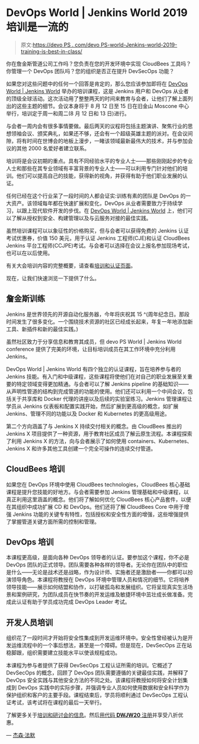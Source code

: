 # DevOps World | Jenkins World 2019 培训是一流的

> 原文:[https://devo PS . com/devo PS-world-Jenkins-world-2019-training-is-best-in-class/](https://devops.com/devops-world-jenkins-world-2019-training-is-best-in-class/)

你在詹金斯管道公司工作吗？您负责在您的开发环境中实现 CloudBees 工具吗？你管理一个 DevOps 团队吗？您的组织是否正在提升 DevSecOps 功能？

如果您对这些问题中的任何一个回答是肯定的，那么您应该参加即将在 [DevOps World | Jenkins World](https://www.cloudbees.com/devops-world/san-francisco) 举办的培训课程，这是 Jenkins 用户和 DevOps 从业者的顶级全球活动。这次活动用了整整两天的时间来教育与会者，让他们了解上面列出的这些主题的细节。会议本身将于 8 月 12 日至 15 日在旧金山 Moscone 中心举行，培训定于周一和周二(8 月 12 日和 13 日)进行。

与会者一周内会有很多事情要做。最后两天的议程将包括主题演讲、聚焦行业的思想领袖会议、颁奖典礼，如果还不够，还会有一个超级英雄主题的派对。在会议间隙，将有时间在世博会的地板上漫步，一睹该领域最新最伟大的技术，并与参加会议的其他 2000 名爱好者建立联系。

培训将是会议初期的重点。具有不同经验水平的专业人士——那些刚刚起步的专业人士和那些在其专业领域有丰富背景的专业人士——可以利用专门针对他们的培训。他们可以提高自己的技能，获得新的视角，并获得有助于他们职业发展的认证。

任何已经在这个行业呆了一段时间的人都会证实:训练有素的团队是 DevOps 的一大资产。该领域每年都在快速扩展和变化，DevOps 从业者需要致力于持续学习，以跟上现代软件开发的步伐。在 [DevOps World | Jenkins World](https://devops.com/6-reasons-to-convince-your-manager-to-send-you-to-devops-world-jenkins-world/) 上，他们可以了解从授权到安全、构建管理以及与云服务对接的最佳实践。

虽然培训课程可以以象征性的价格购买，但与会者可以获得免费的 Jenkins 认证考试优惠券，价值 150 美元，用于认证 Jenkins 工程师(CJE)和认证 CloudBees Jenkins 平台工程师(CCJPE)考试。与会者可以选择在会议上报名参加现场考试，也可以在以后使用。

有关大会培训内容的完整概要，请查看[培训和认证页面](https://www.cloudbees.com/devops-world/san-francisco/training)。

现在，让我们快速浏览一下提供了什么。

## **詹金斯训练**

Jenkins 是世界领先的开源自动化服务器，今年将庆祝其 15 ^(周年纪念日。那段时间发生了很多变化。一个围绕技术资源的社区已经成长起来，年复一年地添加新工具、新插件和新的最佳实践。)

虽然社区致力于分享信息和教育其成员，但 devo PS World | Jenkins World conference 提供了完美的环境，让目标培训成员在其工作环境中充分利用 Jenkins。

DevOps World | Jenkins World 有四个独立的认证课程，旨在培养参与者的 Jenkins 技能。有入门和中级课程，这些课程将使他们在对自己的职业发展至关重要的特定领域变得更加精通。与会者可以了解 Jenkins pipeline 的基础知识——从声明性管道的结构到完成管道的功能的使用。他们还可以利用一个中间会议，包括关于共享库和 Docker 代理的讲座以及后续的实验室练习。Jenkins 管理课程让学员从 Jenkins 仪表板和配置实践开始，然后扩展到更高级的概念，如扩展 Jenkins、管理不同的功能以及 Docker 和 Kubernetes 的更高级用途。

第二个方向涵盖了与 Jenkins X 持续交付相关的概念。由 CloudBees 推出的 Jenkins X 项目提供了一种资源，用于教育社区成员了解云原生流程。本课程探索了利用 Jenkins X 的方法，向与会者展示了如何使用 containers、Kubernetes、Jenkins X 和许多其他工具创建一个完全可操作的连续交付管道。

## **CloudBees 培训**

如果您在 DevOps 环境中使用 CloudBees technologies，CloudBees 核心基础课程是提升您技能的好地方。与会者需要参加 Jenkins 管理基础和中级课程，以真正利用这里涵盖的概念。他们将了解如何优化 CloudBees 核心产品套件，以便在其组织中成功扩展 CD 和 DevOps。他们还将了解 CloudBees Core 中用于增强 Jenkins 功能的关键专有特性，包括授权和安全性方面的增强，这些增强提供了掌握管道关键方面所需的控制和管理。

## **DevOps 培训**

本课程更高级，是面向各种 DevOps 领导者的认证。要参加这个课程，你不必是 DevOps 团队的正式领导。团队需要各种各样的领导者。无论你在团队中的职位是什么——无论是战术还是战略，作为设计师、实施者还是激励者——你都可以扮演领导角色。本课程将教授在 DevOps 环境中管理人员和情况的细节。它将培养领导技能——展示如何结盟和协作，以打破孤岛和发展组织。它将呈现真实生活场景和案例研究，为团队成员在快节奏的开发运维及敏捷环境中茁壮成长做准备。完成此认证有助于学员成功完成 DevOps Leader 考试。

## **开发人员培训**

组织花了一段时间才开始将安全性集成到开发运维环境中。安全性曾经被认为是开发运维流程中的一个事后想法，甚至是一个障碍。但是现在，DevSecOps 正在站稳脚跟，组织需要建立技能水平以使该规程成功。

本课程为参与者提供了获得 DevSecOps 工程认证所需的培训。它概述了 DevSecOps 的概念，回顾了 DevOps 团队需要遵循的关键最佳实践，并解释了 DevOps 安全实践与其他安全方法的不同之处。该课程将教授如何将安全计划集成到 DevOps 实践中的实际步骤，并强调专业人员如何使用数据和安全科学作为保护组织和客户的主要手段。课程结束后，学员将顺利通过 DevSecOps 工程认证考试，该考试将在课程的最后一天举行。

了解更多关于[培训和研讨会的信息](https://www.cloudbees.com/devops-world/san-francisco/agenda)。然后[用代码 **DWJW20** 注册](https://web.cvent.com/event/eac49765-9235-4b96-aaba-3bcb9cc837c3/regProcessStep1?RefId=SiteButton)并享受八折优惠。

— [杰森·法默](https://devops.com/author/jason-farmer/)